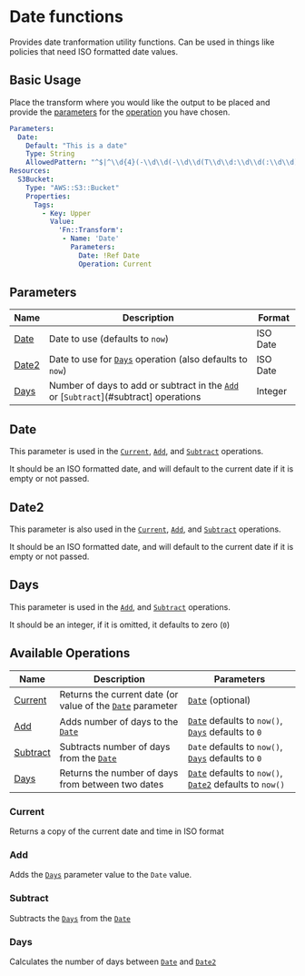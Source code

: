 # Date functions

Provides date tranformation utility functions. Can be used in things like policies that need ISO formatted date values.

## Basic Usage

Place the transform where you would like the output to be placed and provide the [parameters](#parameters) for the [operation](#available-operations) you have
chosen.

```yaml
Parameters:
  Date:
    Default: "This is a date"
    Type: String
    AllowedPattern: "^$|^\\d{4}(-\\d\\d(-\\d\\d(T\\d\\d:\\d\\d(:\\d\\d)?(\\.\\d+)?(([+-]\\d\\d:\\d\\d)|Z)?)?)?)?$"
Resources:
  S3Bucket:
    Type: "AWS::S3::Bucket"
    Properties:
      Tags:
        - Key: Upper
          Value:
            'Fn::Transform':
             - Name: 'Date'
               Parameters:
                 Date: !Ref Date
                 Operation: Current
```
## Parameters

| Name | Description | Format |
|------|-------------|--------|
| [Date](#date) | Date to use (defaults to `now`) | ISO Date |
| [Date2](#date2) | Date to use for [`Days`](#days) operation (also defaults to `now`) | ISO Date |
| [Days](#days) | Number of days to add or subtract in the [`Add`](#add) or [`Subtract`](#subtract] operations | Integer |

## Date

This parameter is used in the [`Current`](#current), [`Add`](#add), and [`Subtract`](#subtract) operations.

It should be an ISO formatted date, and will default to the current date if it is empty or not passed.

## Date2

This parameter is also used in the [`Current`](#current), [`Add`](#add), and [`Subtract`](#subtract) operations.

It should be an ISO formatted date, and will default to the current date if it is empty or not passed.

## Days

This parameter is used in the [`Add`](#add), and [`Subtract`](#subtract) operations.

It should be an integer, if it is omitted, it defaults to zero (`0`)

## Available Operations

| Name | Description | Parameters |
|------|-------------|------------|
| [Current](#current) | Returns the current date (or value of the [`Date`](#date) parameter | [`Date`](#date) (optional) |
| [Add](#add) | Adds number of days to the [`Date`](#date) | [`Date`](#date) defaults to `now()`, [`Days`](#days-1) defaults to `0` |
| [Subtract](#subtract) | Subtracts number of days from the [`Date`](#date) | `Date` defaults to `now()`, [`Days`](#days-1) defaults to `0` |
| [Days](#days-1) | Returns the number of days from between two dates | [`Date`](#date) defaults to `now()`, [`Date2`](#date2) defaults to `now()` |

### Current

Returns a copy of the current date and time in ISO format
 
### Add

Adds the [`Days`](#days) parameter value to the `Date` value.

### Subtract

Subtracts the  [`Days`](#days) from the [`Date`](#date)

### Days

Calculates the number of days between [`Date`](#date) and [`Date2`](#date2)

